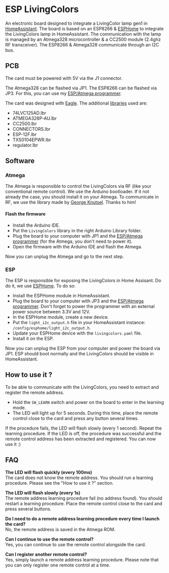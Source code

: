 # ESP LivingColors

An electronic board designed to integrate a LivingColor lamp gen1 in [HomeAssistant].
The board is based on an ESP8266 & [ESPHome] to integrate the LivingColors lamp in HomeAssistant.
The communication with the lamp is managed by an Atmega328 microcontroller & a CC2500 module (2.4ghz RF transceiver).
The ESP8266 & Atmega328 communicate through an I2C bus.

## PCB

The card must be powered with 5V via the J1 connector.

The Atmega328 can be flashed via JP1. The ESP8266 can be flashed via JP3.
For this, you can use my [ESP/Atmega programmer].

The card was designed with [Eagle].
The additional [libraries] used are:
* 74LVC125AD.lbr
* ATMEGA328P-AU.lbr
* CC2500.lbr
* CONNECTORS.lbr
* ESP-12F.lbr
* TXS0104EPWR.lbr
* regulator.lbr

## Software

### Atmega

The Atmega is responsible to control the LivingColors via RF (like your conventional remote control).
We use the Arduino bootloader. If it not already the case, you should install it on your Atmega.
To communicate in RF, we use the library made by [George Knutsel]. Thanks to him!

#### Flash the firmware

* Install the Arduino IDE.
* Put the `LivingColors` library in the right Arduino Library folder.
* Plug the board to your computer with JP1 and the [ESP/Atmega programmer] (for the Atmega, you don't need to power it).
* Open the firmware with the Arduino IDE and flash the Atmega.

Now you can unplug the Atmega and go to the next step.

### ESP

The ESP is responsible for exposing the LivingColors in Home Assisant. Do do it, we use [ESPHome].
To do so:
* Install the ESPHome module in HomeAssistant.
* Plug the board to your computer with JP3 and the [ESP/Atmega programmer]. Don't forget to power the programmer with an external power source between 3.3V and 12V.
* In the ESPHome module, create a new device.
* Put the `light_i2c_output.h` file in your HomeAssistant instance: `/config/esphome/light_i2c_output.h`.
* Update your ESPHome device with the `livingcolors.yaml` file.
* Install it on the ESP.

Now you can unplug the ESP from your computer and power the board via JP1.
ESP should boot normally and the LivingColors should be visible in HomeAssistant.

## How to use it ?

To be able to communicate with the LivingColors, you need to extract and register the remote address.

* Hold the `SW_LEARN` switch and power on the board to enter in the learning mode.
* The LED will light up for 5 seconds. During this time, place the remote control close to the card and press any button several times.

If the procedure fails, the LED will flash slowly (every 1 second). Repeat the learning procedure.
If the LED is off, the procedure was successful and the remote control address has been extracted and registered. You can now use it :)


## FAQ

**The LED will flash quickly (every 100ms)**\
The card does not know the remote address. You should run a learning procedure. Please see the "How to use it ?" section.

**The LED will flash slowly (every 1s)**\
The remote address learning procedure fail (no address found). You should restart a learning procedure. Place the remote control close to the card and press several buttons.

**Do I need to do a remote address learning procedure every time I launch the card?**\
No, the remote address is saved in the Atmega ROM.

**Can I continue to use the remote control?**\
Yes, you can continue to use the remote control alongside the card.

**Can I register another remote control?**\
Yes, simply launch a remote address learning procedure.
Please note that you can only register one remote control at a time.

[HomeAssistant]: https://www.home-assistant.io
[ESPHome]: https://esphome.io/
[ESP/Atmega programmer]: https://github.com/hiteule/programmer-esp-atmega
[Eagle]: https://www.autodesk.fr/products/eagle
[libraries]: https://github.com/hiteule/eagle-library
[George Knutsel]: http://www.knutsel.org/2010/04/11/using-the-cc2500-arduino-shield
